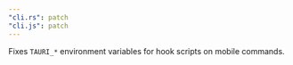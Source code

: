 ```yaml
---
"cli.rs": patch
"cli.js": patch
---
```


Fixes `TAURI_*` environment variables for hook scripts on mobile commands.
